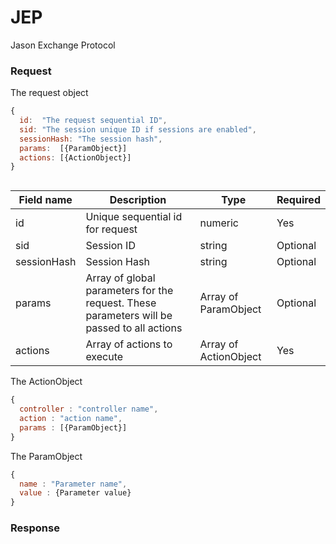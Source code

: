 # JEP
Jason Exchange Protocol

### Request

The request object 
```javascript
{
  id:  "The request sequential ID",
  sid: "The session unique ID if sessions are enabled",
  sessionHash: "The session hash",
  params:  [{ParamObject}]
  actions: [{ActionObject}]
}



```

Field name | Description | Type | Required
---------- | ----------- | ---- | --------
id | Unique sequential id for request | numeric | Yes
sid | Session ID | string | Optional
sessionHash | Session Hash | string | Optional
params | Array of global parameters for the request. These parameters will be passed to all actions | Array of ParamObject | Optional
actions | Array of actions to execute | Array of ActionObject | Yes

The ActionObject 
```javascript
{
  controller : "controller name",
  action : "action name",
  params : [{ParamObject}]
}

```

The ParamObject 
```javascript
{
  name : "Parameter name",
  value : {Parameter value}
}

```

### Response

